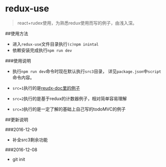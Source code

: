 # redux-use
>react+rudex使用，为熟悉redux使用而写的例子，由浅入深。

##使用方法
* 进入`redux-use`文件目录执行`(c)npm inintal`
* 依赖安装完成执行`npm run dev`

###使用说明

* 执行`npm run dev`命令时现在默认执行`src3`目录，
详见`package.json`中`script`命令内容。

* `src=1`执行的是[reudx-doc里的例子](http://cn.redux.js.org/docs/basics/ExampleTodoList.html)

* `src=2`执行的是基于redux的计数器例子，相对简单容易理解

* `src=3`执行的是一定了解的基础上自己写的todoMVC的例子


##更新说明

###2016-12-09

* 补全src3剩余功能

###2016-12-08

* git init

